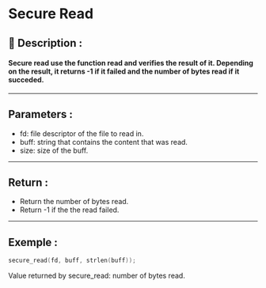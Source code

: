 # Secure Read

## 📝 Description :
#### Secure read use the function read and verifies the result of it. Depending on the result, it returns -1 if it failed and the number of bytes read if it succeded.
---
## Parameters :
 - fd: file descriptor of the file to read in.
 - buff: string that contains the content that was read.
 - size: size of the buff.
---
## Return :
- Return the number of bytes read.
- Return -1 if the the read failed.
---
## Exemple : 
```c
secure_read(fd, buff, strlen(buff));
```
Value returned by secure_read: number of bytes read.